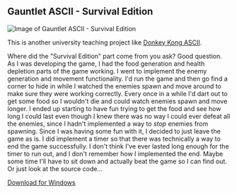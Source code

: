 ## Gauntlet ASCII - Survival Edition

![Image of Gauntlet ASCII - Survival Edition](images/gauntlet-ascii-survival-edition-1.png)

This is another university teaching project like [Donkey Kong ASCII](donkey-kong-ascii).

Where did the "Survival Edition" part come from you ask? Good question. As I was developing the game, I had the food generation and health depletion parts of the game working. I went to implement the enemy generation and movement functionality. I'd run the game and then go find a corner to hide in while I watched the enemies spawn and move around to make sure they were working correctly. Every once in a while I'd dart out to get some food so I wouldn't die and could watch enemies spawn and move longer. I ended up starting to have fun trying to get the food and see how long I could last even though I knew there was no way I could ever defeat all the enemies, since I hadn't implemented a way to _stop_ enemies from spawning. Since I was having some fun with it, I decided to just leave the game as is. I did implement a timer so that there was technically a way to end the game successfully. I don't think I've ever lasted long enough for the timer to run out, and I don't remember how I implemented the end. Maybe some time I'll have to sit down and actually beat the game so I can find out. Or just look at the source code...

[Download for Windows](https://mythicantdownloads.blob.core.windows.net/public/Gauntlet_ASCII_Survival_Edition.zip)